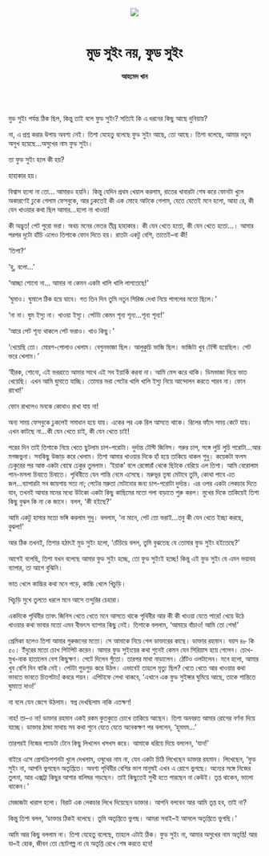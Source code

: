 <div align=center>
<img src=https://images.prothomalo.com/prothomalo-bangla%2F2023-04%2F9c4309c9-a7a6-46f4-99c1-a8bbde4d7565%2FFood_Swing.jpg?rect=0%2C273%2C1192%2C626&w=1200&ar=40%3A21&auto=format%2Ccompress&ogImage=true&mode=crop&overlay=&overlay_position=bottom&overlay_width_pct=1 />
<br><br>
<h1>মুড সুইং নয়, ফুড সুইং</h1> 
<h4>আহমেদ খান</h4>
<br><br>
</div>

মুড সুইং পর্যন্ত ঠিক ছিল, কিন্তু তাই বলে ফুড সুইং? সত্যিই কি এ ধরনের কিছু আছে দুনিয়ায়?

না, এ প্রশ্ন করার উপায় অবশ্য নেই। তিশা যেহেতু বলেছে ফুড সুইং আছে, তো আছে। তিশা বলেছে, আমার নতুন অসুখ হয়েছে…অসুখের নাম ফুড সুইং।

তা ফুড সুইং হলে কী হয়?

হাহাকার হয়।

বিশ্বাস হলো না তো… আমারও হয়নি। কিন্তু যেদিন প্রথম খেয়াল করলাম, রাতের খাবারটা শেষ করে ফোনটা খুলে অকারণেই ঢুকে গেলাম ফেসবুকে, আর ঢুকতেই কী এক মোহে আটকে গেলাম, যেতে যেতেই মনে হলো, আহা রে, কী যেন খাওয়ার কথা ছিল আমার...হলো না খাওয়া!

কী অদ্ভুত! পেট পুরো ভরা। অথচ মনের ভেতর তীব্র হাহাকার। কী যেন খেতে হতো, কী যেন খেতে হতো...। আমার পরপর দুটো হাঁচি এলেও তিশাকে ফোন দিতে হয়। রাতটা একটু বেশি, তাতেই–বা কী!

‘তিশা?’

‘হু, বলো…’

‘আচ্ছা শোনো না… আমার না কেমন একটা খালি খালি লাগতেছে!’

‘ঘুমাও। ঘুমালে ঠিক হয়ে যাবে। গত তিন দিন তুমি নতুন সিরিজ দেখা নিয়ে পাগলের মতো ছিলে।’

‘না না। ঘুম ইস্যু না। খাওয়া ইস্যু। পেটটা কেমন শূন্য শূন্য...শূন্য শূন্য!’

‘আরে পেট শূন্য থাকলে পেট ভরাও। খাও কিছু।’

‘খেয়েছি তো। মোরগ-পোলাও খেলাম। বেগুনভাজা ছিল। আলুকুচি ভাজি ছিল। ভাজিটা খুব টেস্টি হয়েছিল। পেট ভরে খেলাম।’

‘হীরক, শোনো, এই ভররাতে আমার সাথে এই সব ইয়ার্কি করবা না। আমি মেস করে থাকি। ডিমভাজা দিয়ে ভাত খেয়েছি। এখন আমি ঘুমাতে যাচ্ছি। তোমার ভরা পেটের খালি খালি ইস্যু নিয়ে আন্দোলন করতে পারব না। ফোন রাখো!’

ফোন রাখলেও মনকে কোথাও রাখা যায় না!

অন্য সময় ফেসবুকে ঢুকলেই সমাধান হয়ে যায়। একের পর এক রিল আসতে থাকে। রিলের ফাঁদে সময় কেটে যায়। এখন কাটছে না…কী যেন খেতে চাই, কী যেন খেতে চাই!

পরের দিন তাই তিশাকে নিয়ে খেতে ছুটলাম চাপ-পরোটা। দুর্দান্ত টেস্টি জিনিস। গরুর চাপ, সঙ্গে লুচি লুচি পরোটা...আর মগজভুনা। সবকিছু উজাড় করে খেলাম। তিশা আমার খাওয়ার দিকে হাঁ হয়ে তাকিয়ে থাকল শুধু। কয়েকটা ফলস ঢেকুরের পর আস্ত একটা বোম্বে ঢেকুর তুললাম। ‘ইয়াক’ বলে রেস্তোরাঁ থেকে ছিটকে বেরিয়ে এল তিশা। আমি বেরোলাম পান-মসলা চিবাতে চিবাতে। পৃথিবীতে যেন শান্তি নেমে এসেছে। মরুভূর তৃষা মেটাবে তুমি, কোথা পাবে এত জল...ব্যাপারটা সব জায়গায় সত্য না; পেটের মরুতা মেটানোর জন্য চাপ-পরোটা দুর্দান্ত। এর ওপর একটা লেকচার দিতে যাব, তখনই আবার মনের মধ্যে উটকো একটা কিছু কাছিমের মতো গলা বাড়াতে শুরু করল। মুখের দিকে তাকিয়েই তিশা কিছু বুঝল কি না কে জানে। বলল, ‘কী হইছে?’

আমি একটু হাসার মতো ভঙ্গি করলাম শুধু। বললাম, ‘না মানে, পেট তো ভরাই…তবু কী যেন খেতে ইচ্ছা করছে, বুঝলা!’

আর ঠিক তখনই, তিশার হঠাৎই মুড সুইং হলো, ‘চেঁচিয়ে বলল, তুমি বুঝতেছ যে তোমার ফুড সুইং হইতেছে?’

আগেই বলেছি, তিশা যখন বলেছে আমার ফুড সুইং হচ্ছে, তো ফুড সুইংই হচ্ছে! কিন্তু এই ফুড সুইং যে এমন ভয়াবহ ব্যাপার, তা আগে বুঝিনি।

ভাত খেলে কাচ্চির কথা মনে পড়ে, কাচ্চি খেলে খিচুড়ি।

খিচুড়ি মুখে তুলতে ধরলে মনে আসে তন্দুরির চেহারা।

একদিকে পৃথিবীর তাবৎ জিনিস খেতে খেতে মনে আসতে থাকে পৃথিবীর আর কী কী খাওয়া যেতে পারে! খেয়ে উঠে খাওয়ার কথা ভাবার মতো এমন বীভৎস ব্যাপার কিছু নেই। তিশাকে বললাম, ‘আমারে বাঁচাও! আমি তো শেষ!’

প্রেমিকা হলেও তিশা আমার গুরুজনের মতো। সে আমাকে নিয়ে গেল ডাক্তারের কাছে। ডাক্তার রহমান। বয়স ৪৮ কি ৫০। ইঁদুরের মতো চোখ পিটপিট করেন। আমার ফুড সুইংয়ের কথা শুনেই কেমন যেন সিরিয়াস হয়ে গেলেন। চোখ-মুখ-নাক হাতালেন বেশ কিছুক্ষণ। পেটে দিলেন গুঁতো। তারপর মাথা নাড়ালেন। ঠোঁটও ওলটালেন। মনে হলো, আমার খুব বেশি দিন বাকি নেই। পেটটা গুড়গুড় করে উঠল। এভাবেই তাহলে মৃত্যু ছিল? খেতে খেতে আর খাওয়ার কথা ভাবতে ভাবতে চিতপটাং! কবরে শয়ন। এপিটাফে লেখা থাকবে, ‘এখানে এক ফুড সুইঙ্গার ঘুমিয়ে আছে, তাকে শান্তিতে ঘুমাতে দাও!’

না বলে যেন জেগে উঠলাম। স্বপ্ন দেখছিলাম নাকি এতক্ষণ!

নাহ! তা–ও না! ডাক্তার রহমান একই রকম কুতকুতে চোখে তাকিয়ে আছেন। তিশা অনবরত আমার রোগের বর্ণনা দিয়ে যাচ্ছে। ডাক্তার ঠান্ডা মাথায় সব কথা শুনে যেতে যেতে অনেকক্ষণ পর বললেন, ‘হুমমম…’

তারপরই নিজের প্যাডটা টেনে কিছু লিখলেন খসখস করে। আমাকে ধরিয়ে দিয়ে বললেন, ‘যান!’

বাইরে এসে প্রেসক্রিপশনটা খুলে দেখলাম, ওষুধের নাম না, যেন একটা চিঠি লিখেছেন ডাক্তার রহমান। লিখেছেন, ‘ফুড সুইং না, আপনি ভুগছেন অতৃপ্তিতে। অবশ্য পৃথিবীর বেশির ভাগ মানুষই এখন এ রোগে ভুগছে। অন্যের সঙ্গে নিজের তুলনা, আর এক্সট্রা কিছুর আশার বালিঘর গড়ছেন। তাই কিছুতেই সুখী হতে পারছেন না কেউই। তৃপ্ত থাকেন, ভালো থাকেন।’

মেজাজটা খারাপ হলো। বিরাট এক লেকচার লিখে দিয়েছেন ডাক্তার। আপনি বলবেন আর আমি তৃপ্ত হব, তাই না?

কিন্তু তিশা বলল, ‘ডাক্তার ঠিকই বলেছে। তুমি অতৃপ্তিতে ভুগছ। আমরা সবাই–ই আসলে অতৃপ্তিতে ভুগছি।’

আমি আর কিছু বললাম না। তিশা যেহেতু বলেছে, তাহলে এটাই ঠিক। ফুড সুইং না, আমার অসুখের নাম অতৃপ্তি! আর যা–ই হোক, জীবন তো ছোটগল্প না যে অতৃপ্তি রেখে শেষ করতে হবে!

